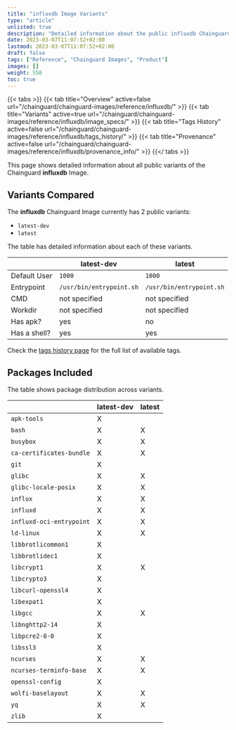 ```yaml
---
title: "influxdb Image Variants"
type: "article"
unlisted: true
description: "Detailed information about the public influxdb Chainguard Image variants"
date: 2023-03-07T11:07:52+02:00
lastmod: 2023-03-07T11:07:52+02:00
draft: false
tags: ["Reference", "Chainguard Images", "Product"]
images: []
weight: 550
toc: true
---
```


{{< tabs >}}
{{< tab title="Overview" active=false url="/chainguard/chainguard-images/reference/influxdb/" >}}
{{< tab title="Variants" active=true url="/chainguard/chainguard-images/reference/influxdb/image_specs/" >}}
{{< tab title="Tags History" active=false url="/chainguard/chainguard-images/reference/influxdb/tags_history/" >}}
{{< tab title="Provenance" active=false url="/chainguard/chainguard-images/reference/influxdb/provenance_info/" >}}
{{</ tabs >}}

This page shows detailed information about all public variants of the Chainguard **influxdb** Image.

## Variants Compared
The **influxdb** Chainguard Image currently has 2 public variants: 

- `latest-dev`
- `latest`

The table has detailed information about each of these variants.

|              | latest-dev               | latest                   |
|--------------|--------------------------|--------------------------|
| Default User | `1000`                   | `1000`                   |
| Entrypoint   | `/usr/bin/entrypoint.sh` | `/usr/bin/entrypoint.sh` |
| CMD          | not specified            | not specified            |
| Workdir      | not specified            | not specified            |
| Has apk?     | yes                      | no                       |
| Has a shell? | yes                      | yes                      |

Check the [tags history page](/chainguard/chainguard-images/reference/influxdb/tags_history/) for the full list of available tags.

## Packages Included
The table shows package distribution across variants.

|                          | latest-dev | latest |
|--------------------------|------------|--------|
| `apk-tools`              | X          |        |
| `bash`                   | X          | X      |
| `busybox`                | X          | X      |
| `ca-certificates-bundle` | X          | X      |
| `git`                    | X          |        |
| `glibc`                  | X          | X      |
| `glibc-locale-posix`     | X          | X      |
| `influx`                 | X          | X      |
| `influxd`                | X          | X      |
| `influxd-oci-entrypoint` | X          | X      |
| `ld-linux`               | X          | X      |
| `libbrotlicommon1`       | X          |        |
| `libbrotlidec1`          | X          |        |
| `libcrypt1`              | X          | X      |
| `libcrypto3`             | X          |        |
| `libcurl-openssl4`       | X          |        |
| `libexpat1`              | X          |        |
| `libgcc`                 | X          | X      |
| `libnghttp2-14`          | X          |        |
| `libpcre2-8-0`           | X          |        |
| `libssl3`                | X          |        |
| `ncurses`                | X          | X      |
| `ncurses-terminfo-base`  | X          | X      |
| `openssl-config`         | X          |        |
| `wolfi-baselayout`       | X          | X      |
| `yq`                     | X          | X      |
| `zlib`                   | X          |        |

